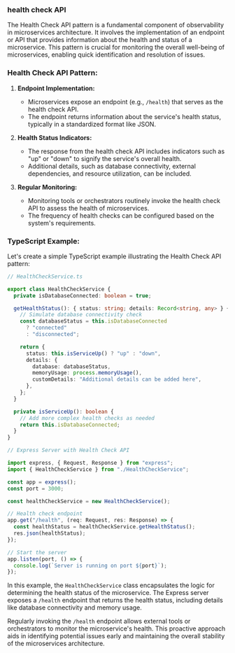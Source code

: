 ### health check API

The Health Check API pattern is a fundamental component of observability in microservices architecture. It involves the implementation of an endpoint or API that provides information about the health and status of a microservice. This pattern is crucial for monitoring the overall well-being of microservices, enabling quick identification and resolution of issues.

### Health Check API Pattern:

1. **Endpoint Implementation:**

   - Microservices expose an endpoint (e.g., `/health`) that serves as the health check API.
   - The endpoint returns information about the service's health status, typically in a standardized format like JSON.

2. **Health Status Indicators:**

   - The response from the health check API includes indicators such as "up" or "down" to signify the service's overall health.
   - Additional details, such as database connectivity, external dependencies, and resource utilization, can be included.

3. **Regular Monitoring:**
   - Monitoring tools or orchestrators routinely invoke the health check API to assess the health of microservices.
   - The frequency of health checks can be configured based on the system's requirements.

### TypeScript Example:

Let's create a simple TypeScript example illustrating the Health Check API pattern:

```typescript
// HealthCheckService.ts

export class HealthCheckService {
  private isDatabaseConnected: boolean = true;

  getHealthStatus(): { status: string; details: Record<string, any> } {
    // Simulate database connectivity check
    const databaseStatus = this.isDatabaseConnected
      ? "connected"
      : "disconnected";

    return {
      status: this.isServiceUp() ? "up" : "down",
      details: {
        database: databaseStatus,
        memoryUsage: process.memoryUsage(),
        customDetails: "Additional details can be added here",
      },
    };
  }

  private isServiceUp(): boolean {
    // Add more complex health checks as needed
    return this.isDatabaseConnected;
  }
}

// Express Server with Health Check API

import express, { Request, Response } from "express";
import { HealthCheckService } from "./HealthCheckService";

const app = express();
const port = 3000;

const healthCheckService = new HealthCheckService();

// Health check endpoint
app.get("/health", (req: Request, res: Response) => {
  const healthStatus = healthCheckService.getHealthStatus();
  res.json(healthStatus);
});

// Start the server
app.listen(port, () => {
  console.log(`Server is running on port ${port}`);
});
```

In this example, the `HealthCheckService` class encapsulates the logic for determining the health status of the microservice. The Express server exposes a `/health` endpoint that returns the health status, including details like database connectivity and memory usage.

Regularly invoking the `/health` endpoint allows external tools or orchestrators to monitor the microservice's health. This proactive approach aids in identifying potential issues early and maintaining the overall stability of the microservices architecture.
